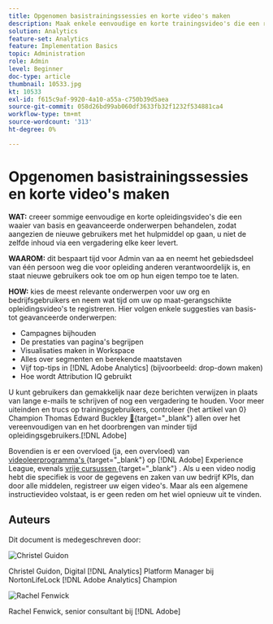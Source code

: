 ```yaml
---
title: Opgenomen basistrainingssessies en korte video's maken
description: Maak enkele eenvoudige en korte trainingsvideo's die een reeks eenvoudige en geavanceerde onderwerpen bestrijken, zodat nieuwe gebruikers steeds vaker met dit gereedschap werken en u niet steeds dezelfde inhoud via een vergadering levert.
solution: Analytics
feature-set: Analytics
feature: Implementation Basics
topic: Administration
role: Admin
level: Beginner
doc-type: article
thumbnail: 10533.jpg
kt: 10533
exl-id: f615c9af-9920-4a10-a55a-c750b39d5aea
source-git-commit: 058d26bd99ab060df3633fb32f1232f534881ca4
workflow-type: tm+mt
source-wordcount: '313'
ht-degree: 0%

---
```


# Opgenomen basistrainingssessies en korte video&#39;s maken

**WAT:** creeer sommige eenvoudige en korte opleidingsvideo&#39;s die een waaier van basis en geavanceerde onderwerpen behandelen, zodat aangezien de nieuwe gebruikers met het hulpmiddel op gaan, u niet de zelfde inhoud via een vergadering elke keer levert.

**WAAROM:** dit bespaart tijd voor Admin van aa en neemt het gebiedsdeel van één persoon weg die voor opleiding anderen verantwoordelijk is, en staat nieuwe gebruikers ook toe om op hun eigen tempo toe te laten.

**HOW:** kies de meest relevante onderwerpen voor uw org en bedrijfsgebruikers en neem wat tijd om uw op maat-gerangschikte opleidingsvideo&#39;s te registreren. Hier volgen enkele suggesties van basis- tot geavanceerde onderwerpen:

* Campagnes bijhouden
* De prestaties van pagina&#39;s begrijpen
* Visualisaties maken in Workspace
* Alles over segmenten en berekende maatstaven
* Vijf top-tips in [!DNL Adobe Analytics] (bijvoorbeeld: drop-down maken)
* Hoe wordt Attribution IQ gebruikt

U kunt gebruikers dan gemakkelijk naar deze berichten verwijzen in plaats van lange e-mails te schrijven of nog een vergadering te houden. Voor meer uiteinden en trucs op trainingsgebruikers, controleer {het artikel van 0} Champion Thomas Edward Buckley [&#128279;](https://experienceleague.adobe.com/docs/analytics-learn/tutorials/administration/key-admin-skills/simplify-training-users.html?lang=nl-NL){target="_blank"}  allen over het vereenvoudigen van en het doorbrengen van minder tijd opleidingsgebruikers.[!DNL Adobe] 

Bovendien is er een overvloed (ja, een overvloed) van [ videoleerprogramma&#39;s ](https://experienceleague.adobe.com/docs/analytics-learn/tutorials/overview.html?lang=nl-NL){target="_blank"}  op [!DNL Adobe] Experience League, evenals [ vrije cursussen ](https://experienceleague.adobe.com/nl?lang=en#dashboard/learning){target="_blank"} . Als u een video nodig hebt die specifiek is voor de gegevens en zaken van uw bedrijf KPIs, dan door alle middelen, registreer uw eigen video&#39;s. Maar als een algemene instructievideo volstaat, is er geen reden om het wiel opnieuw uit te vinden.

## Auteurs

Dit document is medegeschreven door:

![ Christel Guidon ](assets/Christel-Headshot-150.png)

Christel Guidon, Digital [!DNL Analytics] Platform Manager bij NortonLifeLock
[!DNL Adobe Analytics] Champion

![ Rachel Fenwick ](assets/Rachel-Fenwick-150.png)

Rachel Fenwick, senior consultant bij [!DNL Adobe]
